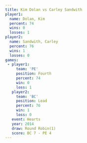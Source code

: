 ```yaml
---
title: Kim Dolan vs Carley Sandwith
player1:                
  name: Dolan, Kim      
  percent: 74           
  wins: 0               
  losses: 1             
player2:                
  name: Sandwith, Carley
  percent: 76           
  wins: 1               
  losses: 0             
games:
 - player1:          
     team: 'PE'      
     position: Fourth
     percent: 74     
     win: 0          
     loss: 1         
   player2:        
     team: 'BC'    
     position: Lead
     percent: 76   
     win: 1        
     loss: 0       
   event: Hearts       
   year: 2014          
   draw: Round Robin(1)
   score: BC 7 - PE 4  
---
```

